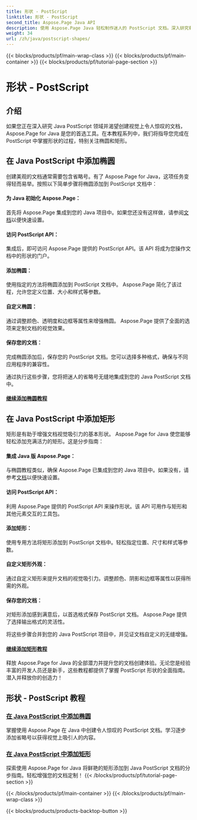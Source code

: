 ```yaml
---
title: 形状 - PostScript
linktitle: 形状 - PostScript
second_title: Aspose.Page Java API
description: 使用 Aspose.Page Java 轻松制作迷人的 PostScript 文档。深入研究有关添加椭圆和矩形、创建具有视觉吸引力的内容的教程。
weight: 34
url: /zh/java/postscript-shapes/
---
```


{{< blocks/products/pf/main-wrap-class >}}
{{< blocks/products/pf/main-container >}}
{{< blocks/products/pf/tutorial-page-section >}}

# 形状 - PostScript


## 介绍

如果您正在深入研究 Java PostScript 领域并渴望创建视觉上令人惊叹的文档，Aspose.Page for Java 是您的首选工具。在本教程系列中，我们将指导您完成在 PostScript 中掌握形状的过程，特别关注椭圆和矩形。

## 在 Java PostScript 中添加椭圆

创建美观的文档通常需要包含省略号。有了 Aspose.Page for Java，这项任务变得轻而易举。按照以下简单步骤将椭圆添加到 PostScript 文档中：

#### 为 Java 初始化 Aspose.Page：

首先将 Aspose.Page 集成到您的 Java 项目中。如果您还没有这样做，请参阅[文档](https://reference.aspose.com/page/java/)以便快速设置。

#### 访问 PostScript API：
集成后，即可访问 Aspose.Page 提供的 PostScript API。该 API 将成为您操作文档中的形状的门户。

#### 添加椭圆：
使用指定的方法将椭圆添加到 PostScript 文档中。 Aspose.Page 简化了该过程，允许您定义位置、大小和样式等参数。

#### 自定义椭圆：
通过调整颜色、透明度和边框等属性来增强椭圆。 Aspose.Page 提供了全面的选项来定制文档的视觉效果。

#### 保存您的文档：
完成椭圆添加后，保存您的 PostScript 文档。您可以选择多种格式，确保与不同应用程序的兼容性。

通过执行这些步骤，您将把迷人的省略号无缝地集成到您的 Java PostScript 文档中。

#### [继续添加椭圆教程](./add-ellipse/)

## 在 Java PostScript 中添加矩形

矩形是有助于增强文档视觉吸引力的基本形状。 Aspose.Page for Java 使您能够轻松添加充满活力的矩形。这是分步指南：

#### 集成 Java 版 Aspose.Page：
与椭圆教程类似，确保 Aspose.Page 已集成到您的 Java 项目中。如果没有，请参考[文档](https://reference.aspose.com/page/java/)以便快速设置。

#### 访问 PostScript API：
利用 Aspose.Page 提供的 PostScript API 来操作形状。该 API 可用作与矩形和其他元素交互的工具包。

#### 添加矩形：
使用专用方法将矩形添加到 PostScript 文档中。轻松指定位置、尺寸和样式等参数。

#### 自定义矩形外观：
通过自定义矩形来提升文档的视觉吸引力。调整颜色、阴影和边框等属性以获得所需的外观。

#### 保存您的文档：
对矩形添加感到满意后，以首选格式保存 PostScript 文档。 Aspose.Page 提供了选择输出格式的灵活性。

将这些步骤合并到您的 Java PostScript 项目中，并见证文档自定义的无缝增强。

#### [继续添加矩形教程](./add-rectangle/)

释放 Aspose.Page for Java 的全部潜力并提升您的文档创建体验。无论您是经验丰富的开发人员还是新手，这些教程都提供了掌握 PostScript 形状的全面指南。潜入并释放你的创造力！
## 形状 - PostScript 教程
### [在 Java PostScript 中添加椭圆](./add-ellipse/)
掌握使用 Aspose.Page 在 Java 中创建令人惊叹的 PostScript 文档。学习逐步添加省略号以获得视觉上吸引人的内容。
### [在 Java PostScript 中添加矩形](./add-rectangle/)
探索使用 Aspose.Page for Java 将鲜艳的矩形添加到 Java PostScript 文档的分步指南。轻松增强您的文档定制！
{{< /blocks/products/pf/tutorial-page-section >}}

{{< /blocks/products/pf/main-container >}}
{{< /blocks/products/pf/main-wrap-class >}}

{{< blocks/products/products-backtop-button >}}

